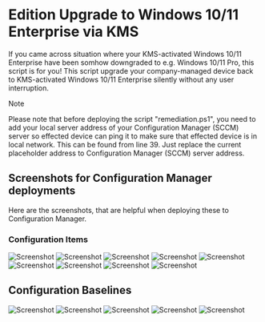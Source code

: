 # Edition Upgrade to Windows 10/11 Enterprise via KMS
If you came across situation where your KMS-activated Windows 10/11 Enterprise have been somhow downgraded to e.g. Windows 10/11 Pro, this script is for you!
This script upgrade your company-managed device back to KMS-activated Windows 10/11 Enterprise silently without any user interruption.

> [!NOTE]  
> Please note that before deploying the script "remediation.ps1", you need to add your local server address of your Configuration Manager (SCCM) server so effected device can ping it to make sure that effected device is in local network. This can be found from line 39. Just replace the current placeholder address to Configuration Manager (SCCM) server address.

## Screenshots for Configuration Manager deployments
Here are the screenshots, that are helpful when deploying these to Configuration Manager.

### Configuration Items
![Screenshot](img/screenshot1.png)
![Screenshot](img/screenshot2.png)
![Screenshot](img/screenshot3.png)
![Screenshot](img/screenshot4.png)
![Screenshot](img/screenshot5.png)
![Screenshot](img/screenshot6.png)
![Screenshot](img/screenshot7.png)
![Screenshot](img/screenshot8.png)
![Screenshot](img/screenshot9.png)

## Configuration Baselines
![Screenshot](img/screenshot10.png)
![Screenshot](img/screenshot11.png)
![Screenshot](img/screenshot12.png)
![Screenshot](img/screenshot13.png)
![Screenshot](img/screenshot14.png)
